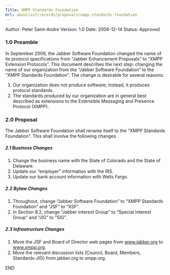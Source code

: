 ```yaml
---
Title: XMPP Standards Foundation
Url: about/xsf/records/proposals/xmpp-standards-foundation
---
```


Author: Peter Saint-Andre
Version:    1.0
Date:   2006-12-14
Status: Approved

### 1.0 Preamble

In September 2006, the Jabber Software Foundation changed the name of its protocol specifications from “Jabber Enhancement Proposals” to “XMPP Extension Protocols”. This document describes the next step: changing the name of our organization from the “Jabber Software Foundation” to the “XMPP Standards Foundation”. The change is desirable for several reasons:

1. Our organization does not produce software; instead, it produces protocol standards.
2. The standards produced by our organization are in general best described as extensions to the Extensible Messaging and Presence Protocol (XMPP).

### 2.0 Proposal

The Jabber Software Foundation shall rename itself to the “XMPP Standards Foundation”. This shall involve the following changes.

##### 2.1 Business Changes

1. Change the business name with the State of Colorado and the State of Delaware.
2. Update our “employer” information with the IRS.
3. Update our bank account information with Wells Fargo.

##### 2.2 Bylaw Changes

1. Throughout, change “Jabber Software Foundation” to “XMPP Standards Foundation” and “JSF” to “XSF”.
2. In Section 8.2, change “Jabber Interest Group” to “Special Interest Group” and “JIG” to “SIG”.

##### 2.3 Infrastructure Changes

1. Move the JSF and Board of Director web pages from www.jabber.org to www.xmpp.org.
2. Move the relevant discussion lists (Council, Board, Members, Standards-JIG) from jabber.org to xmpp.org.

END